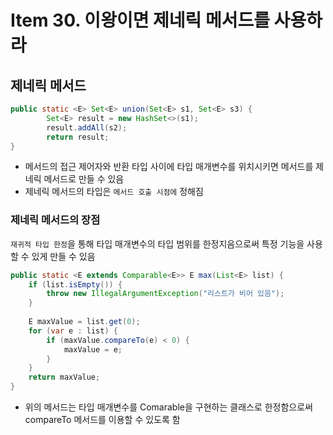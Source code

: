 # Item 30. 이왕이면 제네릭 메서드를 사용하라

## 제네릭 메서드

```java
public static <E> Set<E> union(Set<E> s1, Set<E> s3) {
		Set<E> result = new HashSet<>(s1);
		result.addAll(s2);
		return result;
}
```

- 메서드의 접근 제어자와 반환 타입 사이에 타입 매개변수를 위치시키면 메서드를 제네릭 메서드로 만들 수 있음
- 제네릭 메서드의 타입은 `메서드 호출 시점에` 정해짐

### 제네릭 메서드의 장점

`재귀적 타입 한정`을 통해 타입 매개변수의 타입 범위를 한정지음으로써 특정 기능을 사용할 수 있게 만들 수 있음

```java
public static <E extends Comparable<E>> E max(List<E> list) {
    if (list.isEmpty()) {
        throw new IllegalArgumentException("리스트가 비어 있음");
    }
    
    E maxValue = list.get(0);
    for (var e : list) {
        if (maxValue.compareTo(e) < 0) {
            maxValue = e;
        }
    }
    return maxValue;
}
```

- 위의 메서드는 타입 매개변수를 Comarable을 구현하는 클래스로 한정함으로써 compareTo 메서드를 이용할 수 있도록 함
